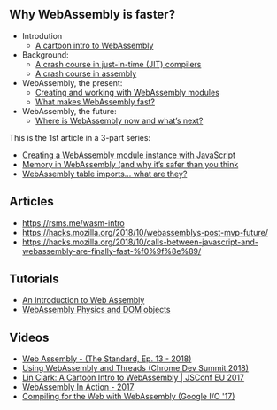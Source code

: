 
## Why WebAssembly is faster?


* Introdution
    * [A cartoon intro to WebAssembly](https://hacks.mozilla.org/2017/02/a-cartoon-intro-to-webassembly/)
* Background:
    * [A crash course in just-in-time (JIT) compilers](https://hacks.mozilla.org/2017/02/a-crash-course-in-just-in-time-jit-compilers/)
    * [A crash course in assembly](https://hacks.mozilla.org/2017/02/a-crash-course-in-assembly/)
* WebAssembly, the present:
    * [Creating and working with WebAssembly modules](https://hacks.mozilla.org/2017/02/creating-and-working-with-webassembly-modules/)
    * [What makes WebAssembly fast?](https://hacks.mozilla.org/2017/02/what-makes-webassembly-fast/)
* WebAssembly, the future:
    * [Where is WebAssembly now and what’s next?](https://hacks.mozilla.org/?p=30522)

This is the 1st article in a 3-part series:

* [Creating a WebAssembly module instance with JavaScript](https://hacks.mozilla.org/2017/07/creating-a-webassembly-module-instance-with-javascript/)
* [Memory in WebAssembly (and why it’s safer than you think]()
* [WebAssembly table imports… what are they?]()

## Articles

* https://rsms.me/wasm-intro
* https://hacks.mozilla.org/2018/10/webassemblys-post-mvp-future/
* https://hacks.mozilla.org/2018/10/calls-between-javascript-and-webassembly-are-finally-fast-%f0%9f%8e%89/


## Tutorials

* [An Introduction to Web Assembly](https://codelabs.developers.google.com/codelabs/web-assembly-intro/#0)
* [WebAssembly Physics and DOM objects](https://codelabs.developers.google.com/codelabs/hour-chipmunk/index.html?index=..%2F..io2018#0) 

## Videos

* [Web Assembly - (The Standard, Ep. 13 - 2018)](https://www.youtube.com/watch?v=iPtMiqutNT4)
* [Using WebAssembly and Threads (Chrome Dev Summit 2018)](https://www.youtube.com/watch?v=zgOGZgAPUjQ&t=66s)
* [Lin Clark: A Cartoon Intro to WebAssembly | JSConf EU 2017](https://www.youtube.com/watch?v=HktWin_LPf4)
* [WebAssembly In Action - 2017](https://www.youtube.com/watch?v=DKHuEkmsx3M)
* [Compiling for the Web with WebAssembly (Google I/O '17)](https://www.youtube.com/watch?v=6v4E6oksar0&t=2s)


